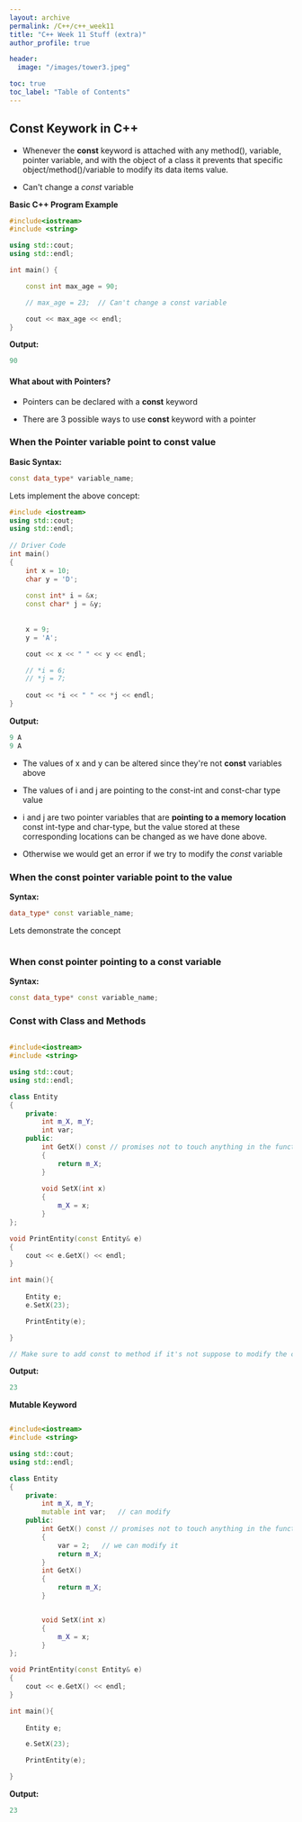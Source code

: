 ```yaml
---
layout: archive
permalink: /C++/c++_week11
title: "C++ Week 11 Stuff (extra)"
author_profile: true

header:
  image: "/images/tower3.jpeg"

toc: true
toc_label: "Table of Contents" 
---
```


## Const Keywork in C++

* Whenever the **const** keyword is attached with any method(), variable, pointer variable, and with the object of a class it prevents that specific object/method()/variable to modify its data items value.

* Can't change a *const* variable

**Basic C++ Program Example**

```cpp
#include<iostream>
#include <string>

using std::cout;
using std::endl;

int main() {

    const int max_age = 90;

    // max_age = 23;  // Can't change a const variable

    cout << max_age << endl;
}
```
**Output:**

```cpp
90
```




#### What about with Pointers?

* Pointers can be declared with a **const** keyword

* There are 3 possible ways to use **const** keyword with a pointer

### When the Pointer variable point to const value

**Basic Syntax:**

```cpp
const data_type* variable_name;
```

Lets implement the above concept:

```cpp
#include <iostream>
using std::cout;
using std::endl;
 
// Driver Code
int main()
{
    int x = 10;
    char y = 'D';
 
    const int* i = &x;
    const char* j = &y;
 
    
    x = 9;
    y = 'A';

    cout << x << " " << y << endl;

    // *i = 6;
    // *j = 7;
 
    cout << *i << " " << *j << endl;
}
```

**Output:**

```cpp
9 A
9 A
```

* The values of x and y can be altered since they're not **const** variables above

* The values of i and j are pointing to the const-int and const-char type value

* i and j are two pointer variables that are **pointing to a memory location** const int-type and char-type, but the value stored at these corresponding locations can be changed as we have done above. 

* Otherwise we would get an error if we try to modify the *const* variable

### When the const pointer variable point to the value

**Syntax:**

```cpp
data_type* const variable_name;
```

Lets demonstrate the concept

```cpp


```






### When const pointer pointing to a const variable


**Syntax:**

```cpp
const data_type* const variable_name;
```







### Const with Class and Methods


```cpp

#include<iostream>
#include <string>

using std::cout;
using std::endl;

class Entity
{
    private:
        int m_X, m_Y;
        int var;
    public:
        int GetX() const // promises not to touch anything in the function
        {
            return m_X;
        }
      
        void SetX(int x)
        {
            m_X = x;
        }
};

void PrintEntity(const Entity& e)
{
    cout << e.GetX() << endl;
}

int main(){
    
    Entity e;
    e.SetX(23);

    PrintEntity(e);

}

// Make sure to add const to method if it's not suppose to modify the class

```

**Output:**

```cpp
23
```


**Mutable Keyword**

```cpp

#include<iostream>
#include <string>

using std::cout;
using std::endl;

class Entity
{
    private:
        int m_X, m_Y;
        mutable int var;   // can modify 
    public:
        int GetX() const // promises not to touch anything in the function
        {
            var = 2;   // we can modify it 
            return m_X;
        }
        int GetX()
        {
            return m_X;
        }


        void SetX(int x)
        {
            m_X = x;
        }
};

void PrintEntity(const Entity& e)
{
    cout << e.GetX() << endl;
}

int main(){
    
    Entity e;

    e.SetX(23);

    PrintEntity(e);

}
```

**Output:**

```cpp
23
```
